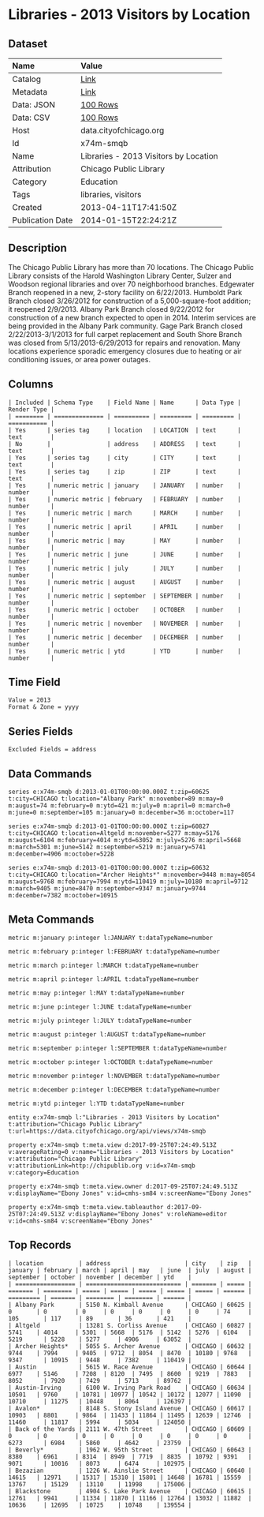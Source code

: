 # Libraries - 2013 Visitors by Location

## Dataset

| Name | Value |
| :--- | :---- |
| Catalog | [Link](https://catalog.data.gov/dataset/libraries-2013-visitors-by-location-efe12) |
| Metadata | [Link](https://data.cityofchicago.org/api/views/x74m-smqb) |
| Data: JSON | [100 Rows](https://data.cityofchicago.org/api/views/x74m-smqb/rows.json?max_rows=100) |
| Data: CSV | [100 Rows](https://data.cityofchicago.org/api/views/x74m-smqb/rows.csv?max_rows=100) |
| Host | data.cityofchicago.org |
| Id | x74m-smqb |
| Name | Libraries - 2013 Visitors by Location |
| Attribution | Chicago Public Library |
| Category | Education |
| Tags | libraries, visitors |
| Created | 2013-04-11T17:41:50Z |
| Publication Date | 2014-01-15T22:24:21Z |

## Description

The Chicago Public Library has more than 70 locations. The Chicago Public Library consists of the Harold Washington Library Center, Sulzer and Woodson regional libraries and over 70 neighborhood branches. Edgewater Branch reopened in a new, 2-story facility on 6/22/2013. Humboldt Park Branch closed 3/26/2012 for construction of a 5,000-square-foot addition; it reopened 2/9/2013. Albany Park Branch closed 9/22/2012 for construction of a new branch expected to open in 2014. Interim services are being provided in the Albany Park community. Gage Park Branch closed 2/22/2013-3/1/2013 for full carpet replacement and South Shore Branch was closed from 5/13/2013-6/29/2013 for repairs and renovation. Many locations experience sporadic emergency closures due to heating or air conditioning issues, or area power outages.

## Columns

```ls
| Included | Schema Type    | Field Name | Name      | Data Type | Render Type |
| ======== | ============== | ========== | ========= | ========= | =========== |
| Yes      | series tag     | location   | LOCATION  | text      | text        |
| No       |                | address    | ADDRESS   | text      | text        |
| Yes      | series tag     | city       | CITY      | text      | text        |
| Yes      | series tag     | zip        | ZIP       | text      | text        |
| Yes      | numeric metric | january    | JANUARY   | number    | number      |
| Yes      | numeric metric | february   | FEBRUARY  | number    | number      |
| Yes      | numeric metric | march      | MARCH     | number    | number      |
| Yes      | numeric metric | april      | APRIL     | number    | number      |
| Yes      | numeric metric | may        | MAY       | number    | number      |
| Yes      | numeric metric | june       | JUNE      | number    | number      |
| Yes      | numeric metric | july       | JULY      | number    | number      |
| Yes      | numeric metric | august     | AUGUST    | number    | number      |
| Yes      | numeric metric | september  | SEPTEMBER | number    | number      |
| Yes      | numeric metric | october    | OCTOBER   | number    | number      |
| Yes      | numeric metric | november   | NOVEMBER  | number    | number      |
| Yes      | numeric metric | december   | DECEMBER  | number    | number      |
| Yes      | numeric metric | ytd        | YTD       | number    | number      |
```

## Time Field

```ls
Value = 2013
Format & Zone = yyyy
```

## Series Fields

```ls
Excluded Fields = address
```

## Data Commands

```ls
series e:x74m-smqb d:2013-01-01T00:00:00.000Z t:zip=60625 t:city=CHICAGO t:location="Albany Park" m:november=89 m:may=0 m:august=74 m:february=0 m:ytd=421 m:july=0 m:april=0 m:march=0 m:june=0 m:september=105 m:january=0 m:december=36 m:october=117

series e:x74m-smqb d:2013-01-01T00:00:00.000Z t:zip=60827 t:city=CHICAGO t:location=Altgeld m:november=5277 m:may=5176 m:august=6104 m:february=4014 m:ytd=63052 m:july=5276 m:april=5668 m:march=5301 m:june=5142 m:september=5219 m:january=5741 m:december=4906 m:october=5228

series e:x74m-smqb d:2013-01-01T00:00:00.000Z t:zip=60632 t:city=CHICAGO t:location="Archer Heights*" m:november=9448 m:may=8054 m:august=9768 m:february=7994 m:ytd=110419 m:july=10180 m:april=9712 m:march=9405 m:june=8470 m:september=9347 m:january=9744 m:december=7382 m:october=10915
```

## Meta Commands

```ls
metric m:january p:integer l:JANUARY t:dataTypeName=number

metric m:february p:integer l:FEBRUARY t:dataTypeName=number

metric m:march p:integer l:MARCH t:dataTypeName=number

metric m:april p:integer l:APRIL t:dataTypeName=number

metric m:may p:integer l:MAY t:dataTypeName=number

metric m:june p:integer l:JUNE t:dataTypeName=number

metric m:july p:integer l:JULY t:dataTypeName=number

metric m:august p:integer l:AUGUST t:dataTypeName=number

metric m:september p:integer l:SEPTEMBER t:dataTypeName=number

metric m:october p:integer l:OCTOBER t:dataTypeName=number

metric m:november p:integer l:NOVEMBER t:dataTypeName=number

metric m:december p:integer l:DECEMBER t:dataTypeName=number

metric m:ytd p:integer l:YTD t:dataTypeName=number

entity e:x74m-smqb l:"Libraries - 2013 Visitors by Location" t:attribution="Chicago Public Library" t:url=https://data.cityofchicago.org/api/views/x74m-smqb

property e:x74m-smqb t:meta.view d:2017-09-25T07:24:49.513Z v:averageRating=0 v:name="Libraries - 2013 Visitors by Location" v:attribution="Chicago Public Library" v:attributionLink=http://chipublib.org v:id=x74m-smqb v:category=Education

property e:x74m-smqb t:meta.view.owner d:2017-09-25T07:24:49.513Z v:displayName="Ebony Jones" v:id=cmhs-sm84 v:screenName="Ebony Jones"

property e:x74m-smqb t:meta.view.tableauthor d:2017-09-25T07:24:49.513Z v:displayName="Ebony Jones" v:roleName=editor v:id=cmhs-sm84 v:screenName="Ebony Jones"
```

## Top Records

```ls
| location          | address                     | city    | zip   | january | february | march | april | may   | june  | july  | august | september | october | november | december | ytd    | 
| ================= | =========================== | ======= | ===== | ======= | ======== | ===== | ===== | ===== | ===== | ===== | ====== | ========= | ======= | ======== | ======== | ====== | 
| Albany Park       | 5150 N. Kimball Avenue      | CHICAGO | 60625 | 0       | 0        | 0     | 0     | 0     | 0     | 0     | 74     | 105       | 117     | 89       | 36       | 421    | 
| Altgeld           | 13281 S. Corliss Avenue     | CHICAGO | 60827 | 5741    | 4014     | 5301  | 5668  | 5176  | 5142  | 5276  | 6104   | 5219      | 5228    | 5277     | 4906     | 63052  | 
| Archer Heights*   | 5055 S. Archer Avenue       | CHICAGO | 60632 | 9744    | 7994     | 9405  | 9712  | 8054  | 8470  | 10180 | 9768   | 9347      | 10915   | 9448     | 7382     | 110419 | 
| Austin            | 5615 W. Race Avenue         | CHICAGO | 60644 | 6977    | 5146     | 7208  | 8120  | 7495  | 8600  | 9219  | 7883   | 8052      | 7920    | 7429     | 5713     | 89762  | 
| Austin-Irving     | 6100 W. Irving Park Road    | CHICAGO | 60634 | 10501   | 9760     | 10781 | 10977 | 10542 | 10172 | 12077 | 11090  | 10710     | 11275   | 10448    | 8064     | 126397 | 
| Avalon*           | 8148 S. Stony Island Avenue | CHICAGO | 60617 | 10903   | 8801     | 9864  | 11433 | 11864 | 11495 | 12639 | 12746  | 11460     | 11817   | 5994     | 5034     | 124050 | 
| Back of the Yards | 2111 W. 47th Street         | CHICAGO | 60609 | 0       | 0        | 0     | 0     | 0     | 0     | 0     | 0      | 6273      | 6984    | 5860     | 4642     | 23759  | 
| Beverly*          | 1962 W. 95th Street         | CHICAGO | 60643 | 8380    | 6961     | 8314  | 8949  | 7719  | 8835  | 10792 | 9391   | 9071      | 10016   | 8073     | 6474     | 102975 | 
| Bezazian          | 1226 W. Ainslie Street      | CHICAGO | 60640 | 14615   | 12971    | 15317 | 15310 | 15801 | 14648 | 16781 | 15559  | 13767     | 15129   | 13110    | 11998    | 175006 | 
| Blackstone        | 4904 S. Lake Park Avenue    | CHICAGO | 60615 | 12761   | 9941     | 11334 | 11870 | 11166 | 12764 | 13032 | 11882  | 10636     | 12695   | 10725    | 10748    | 139554 | 
```